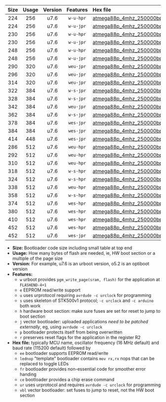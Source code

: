 |Size|Usage|Version|Features|Hex file|
|:-:|:-:|:-:|:-:|:--|
|224|256|u7.6|`w-u-hpr`|[atmega88p_4mhz_250000bps_ur.hex](https://raw.githubusercontent.com/stefanrueger/urboot/main/bootloaders/atmega88p/fcpu_4mhz/250000_bps/atmega88p_4mhz_250000bps_ur.hex)|
|224|256|u7.6|`w-u-jpr`|[atmega88p_4mhz_250000bps_ur_vbl.hex](https://raw.githubusercontent.com/stefanrueger/urboot/main/bootloaders/atmega88p/fcpu_4mhz/250000_bps/atmega88p_4mhz_250000bps_ur_vbl.hex)|
|230|256|u7.6|`w-u-hpr`|[atmega88p_4mhz_250000bps_lednop_ur.hex](https://raw.githubusercontent.com/stefanrueger/urboot/main/bootloaders/atmega88p/fcpu_4mhz/250000_bps/atmega88p_4mhz_250000bps_lednop_ur.hex)|
|230|256|u7.6|`w-u-jpr`|[atmega88p_4mhz_250000bps_lednop_ur_vbl.hex](https://raw.githubusercontent.com/stefanrueger/urboot/main/bootloaders/atmega88p/fcpu_4mhz/250000_bps/atmega88p_4mhz_250000bps_lednop_ur_vbl.hex)|
|248|256|u7.6|`w-u-hpr`|[atmega88p_4mhz_250000bps_lednop_fr_ur.hex](https://raw.githubusercontent.com/stefanrueger/urboot/main/bootloaders/atmega88p/fcpu_4mhz/250000_bps/atmega88p_4mhz_250000bps_lednop_fr_ur.hex)|
|248|256|u7.6|`w-u-jpr`|[atmega88p_4mhz_250000bps_lednop_fr_ur_vbl.hex](https://raw.githubusercontent.com/stefanrueger/urboot/main/bootloaders/atmega88p/fcpu_4mhz/250000_bps/atmega88p_4mhz_250000bps_lednop_fr_ur_vbl.hex)|
|290|320|u7.6|`weu-jpr`|[atmega88p_4mhz_250000bps_ee_ur_vbl.hex](https://raw.githubusercontent.com/stefanrueger/urboot/main/bootloaders/atmega88p/fcpu_4mhz/250000_bps/atmega88p_4mhz_250000bps_ee_ur_vbl.hex)|
|296|320|u7.6|`weu-jpr`|[atmega88p_4mhz_250000bps_ee_lednop_ur_vbl.hex](https://raw.githubusercontent.com/stefanrueger/urboot/main/bootloaders/atmega88p/fcpu_4mhz/250000_bps/atmega88p_4mhz_250000bps_ee_lednop_ur_vbl.hex)|
|314|320|u7.6|`weu-jpr`|[atmega88p_4mhz_250000bps_ee_lednop_fr_ur_vbl.hex](https://raw.githubusercontent.com/stefanrueger/urboot/main/bootloaders/atmega88p/fcpu_4mhz/250000_bps/atmega88p_4mhz_250000bps_ee_lednop_fr_ur_vbl.hex)|
|322|384|u7.6|`w-s-jpr`|[atmega88p_4mhz_250000bps_vbl.hex](https://raw.githubusercontent.com/stefanrueger/urboot/main/bootloaders/atmega88p/fcpu_4mhz/250000_bps/atmega88p_4mhz_250000bps_vbl.hex)|
|328|384|u7.6|`w-s-jpr`|[atmega88p_4mhz_250000bps_lednop_vbl.hex](https://raw.githubusercontent.com/stefanrueger/urboot/main/bootloaders/atmega88p/fcpu_4mhz/250000_bps/atmega88p_4mhz_250000bps_lednop_vbl.hex)|
|342|384|u7.6|`weu-jpr`|[atmega88p_4mhz_250000bps_ee_lednop_fr_ce_ur_vbl.hex](https://raw.githubusercontent.com/stefanrueger/urboot/main/bootloaders/atmega88p/fcpu_4mhz/250000_bps/atmega88p_4mhz_250000bps_ee_lednop_fr_ce_ur_vbl.hex)|
|362|384|u7.6|`w-s-jpr`|[atmega88p_4mhz_250000bps_lednop_fr_vbl.hex](https://raw.githubusercontent.com/stefanrueger/urboot/main/bootloaders/atmega88p/fcpu_4mhz/250000_bps/atmega88p_4mhz_250000bps_lednop_fr_vbl.hex)|
|378|384|u7.6|`wes-jpr`|[atmega88p_4mhz_250000bps_ee_vbl.hex](https://raw.githubusercontent.com/stefanrueger/urboot/main/bootloaders/atmega88p/fcpu_4mhz/250000_bps/atmega88p_4mhz_250000bps_ee_vbl.hex)|
|384|384|u7.6|`wes-jpr`|[atmega88p_4mhz_250000bps_ee_lednop_vbl.hex](https://raw.githubusercontent.com/stefanrueger/urboot/main/bootloaders/atmega88p/fcpu_4mhz/250000_bps/atmega88p_4mhz_250000bps_ee_lednop_vbl.hex)|
|414|448|u7.6|`wes-jpr`|[atmega88p_4mhz_250000bps_ee_lednop_fr_vbl.hex](https://raw.githubusercontent.com/stefanrueger/urboot/main/bootloaders/atmega88p/fcpu_4mhz/250000_bps/atmega88p_4mhz_250000bps_ee_lednop_fr_vbl.hex)|
|286|512|u7.6|`weu-hpr`|[atmega88p_4mhz_250000bps_ee_ur.hex](https://raw.githubusercontent.com/stefanrueger/urboot/main/bootloaders/atmega88p/fcpu_4mhz/250000_bps/atmega88p_4mhz_250000bps_ee_ur.hex)|
|292|512|u7.6|`weu-hpr`|[atmega88p_4mhz_250000bps_ee_lednop_ur.hex](https://raw.githubusercontent.com/stefanrueger/urboot/main/bootloaders/atmega88p/fcpu_4mhz/250000_bps/atmega88p_4mhz_250000bps_ee_lednop_ur.hex)|
|310|512|u7.6|`weu-hpr`|[atmega88p_4mhz_250000bps_ee_lednop_fr_ur.hex](https://raw.githubusercontent.com/stefanrueger/urboot/main/bootloaders/atmega88p/fcpu_4mhz/250000_bps/atmega88p_4mhz_250000bps_ee_lednop_fr_ur.hex)|
|318|512|u7.6|`w-s-hpr`|[atmega88p_4mhz_250000bps.hex](https://raw.githubusercontent.com/stefanrueger/urboot/main/bootloaders/atmega88p/fcpu_4mhz/250000_bps/atmega88p_4mhz_250000bps.hex)|
|324|512|u7.6|`w-s-hpr`|[atmega88p_4mhz_250000bps_lednop.hex](https://raw.githubusercontent.com/stefanrueger/urboot/main/bootloaders/atmega88p/fcpu_4mhz/250000_bps/atmega88p_4mhz_250000bps_lednop.hex)|
|338|512|u7.6|`weu-hpr`|[atmega88p_4mhz_250000bps_ee_lednop_fr_ce_ur.hex](https://raw.githubusercontent.com/stefanrueger/urboot/main/bootloaders/atmega88p/fcpu_4mhz/250000_bps/atmega88p_4mhz_250000bps_ee_lednop_fr_ce_ur.hex)|
|358|512|u7.6|`w-s-hpr`|[atmega88p_4mhz_250000bps_lednop_fr.hex](https://raw.githubusercontent.com/stefanrueger/urboot/main/bootloaders/atmega88p/fcpu_4mhz/250000_bps/atmega88p_4mhz_250000bps_lednop_fr.hex)|
|374|512|u7.6|`wes-hpr`|[atmega88p_4mhz_250000bps_ee.hex](https://raw.githubusercontent.com/stefanrueger/urboot/main/bootloaders/atmega88p/fcpu_4mhz/250000_bps/atmega88p_4mhz_250000bps_ee.hex)|
|380|512|u7.6|`wes-hpr`|[atmega88p_4mhz_250000bps_ee_lednop.hex](https://raw.githubusercontent.com/stefanrueger/urboot/main/bootloaders/atmega88p/fcpu_4mhz/250000_bps/atmega88p_4mhz_250000bps_ee_lednop.hex)|
|410|512|u7.6|`wes-hpr`|[atmega88p_4mhz_250000bps_ee_lednop_fr.hex](https://raw.githubusercontent.com/stefanrueger/urboot/main/bootloaders/atmega88p/fcpu_4mhz/250000_bps/atmega88p_4mhz_250000bps_ee_lednop_fr.hex)|
|452|512|u7.6|`wes-hpr`|[atmega88p_4mhz_250000bps_ee_lednop_fr_ce.hex](https://raw.githubusercontent.com/stefanrueger/urboot/main/bootloaders/atmega88p/fcpu_4mhz/250000_bps/atmega88p_4mhz_250000bps_ee_lednop_fr_ce.hex)|
|452|512|u7.6|`wes-jpr`|[atmega88p_4mhz_250000bps_ee_lednop_fr_ce_vbl.hex](https://raw.githubusercontent.com/stefanrueger/urboot/main/bootloaders/atmega88p/fcpu_4mhz/250000_bps/atmega88p_4mhz_250000bps_ee_lednop_fr_ce_vbl.hex)|

- **Size:** Bootloader code size including small table at top end
- **Usage:** How many bytes of flash are needed, ie, HW boot section or a multiple of the page size
- **Version:** For example, u7.6 is an urboot version, o5.2 is an optiboot version
- **Features:**
  + `w` urboot provides `pgm_write_page(sram, flash)` for the application at `FLASHEND-4+1`
  + `e` EEPROM read/write support
  + `u` uses urprotocol requiring `avrdude -c urclock` for programming
  + `s` uses skeleton of STK500v1 protocol; `-c urclock` and `-c arduino` both work
  + `h` hardware boot section: make sure fuses are set for reset to jump to boot section
  + `j` vector bootloader: uploaded applications *need to be patched externally*, eg, using `avrdude -c urclock`
  + `p` bootloader protects itself from being overwritten
  + `r` preserves reset flags for the application in the register R2
- **Hex file:** typically MCU name, oscillator frequency (16 MHz default) and baud rate (115200 default) followed by
  + `ee` bootloader supports EEPROM read/write
  + `lednop` "template" bootloader contains `mov rx,rx` nops that can be replaced to toggle LEDs
  + `fr` bootloader provides non-essential code for smoother error handing
  + `ce` bootloader provides a chip erase command
  + `ur` uses urprotocol and requires `avrdude -c urclock` for programming
  + `vbl` vector bootloader: set fuses to jump to reset, not the HW boot section
